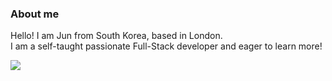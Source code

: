 ### About me
Hello! I am Jun from South Korea, based in London. </br>
I am a self-taught passionate Full-Stack developer and eager to learn more! </br>

<a href="[https://hits.seeyoufarm.com](https://www.linkedin.com/in/jun-young-park-220bb4229/)"><img src="https://hits.seeyoufarm.com/api/count/incr/badge.svg?url=https%3A%2F%2Fgithub.com%2FJun0613-spec%2FJun0613-spec&title_bg=%23555555&icon=react.svg&icon_color=%2361DAFB&title=React&edge_flat=false"/></a>




<!--
**Jun0613-spec/Jun0613-spec** is a ✨ _special_ ✨ repository because its `README.md` (this file) appears on your GitHub profile.

Here are some ideas to get you started:

- 🔭 I’m currently working on ...
- 🌱 I’m currently learning ...
- 👯 I’m looking to collaborate on ...
- 🤔 I’m looking for help with ...
- 💬 Ask me about ...
- 📫 How to reach me: ...
- 😄 Pronouns: ...
- ⚡ Fun fact: ...
-->
